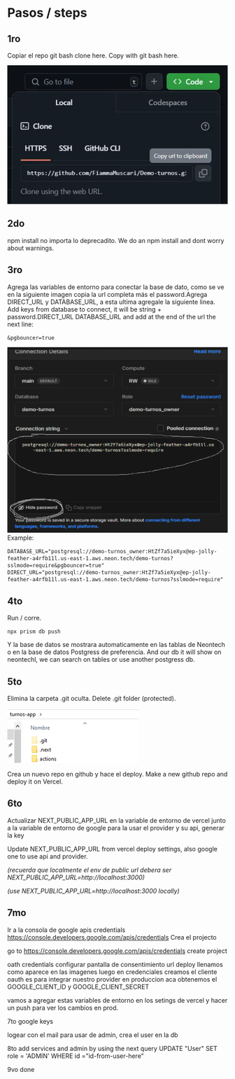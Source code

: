 # Pasos / steps

## 1ro

Copiar el repo git bash clone here.
Copy with git bash here.

![git_clone_bash](./public/readme/1.webp)

## 2do

npm install no importa lo deprecadito. We do an npm install and dont worry about warnings.

## 3ro

Agrega las variables de entorno para conectar la base de dato, como se ve en la siguiente imagen copia la url completa más el password.Agrega DIRECT_URL y DATABASE_URL, a esta ultima agregale la siguiente linea.
Add keys from database to connect, it will be string + password.DIRECT_URL
DATABASE_URL and add at the end of the url the next line:

```
&pgbouncer=true
```

![url_with_pass](./public/readme/2.webp)
Example:

```
DATABASE_URL="postgresql://demo-turnos_owner:HtZf7a5ieXyx@ep-jolly-feather-a4rfb11l.us-east-1.aws.neon.tech/demo-turnos?sslmode=require&pgbouncer=true"
DIRECT_URL="postgresql://demo-turnos_owner:HtZf7a5ieXyx@ep-jolly-feather-a4rfb11l.us-east-1.aws.neon.tech/demo-turnos?sslmode=require"
```

## 4to

Run / corre.

```
npx prism db push
```

Y la base de datos se mostrara automaticamente en las tablas de Neontech o en la base de datos Postgress de preferencia.
And our db it will show on neontechl, we can search on tables or use another postgress db.

## 5to

Elimina la carpeta .git oculta. Delete .git folder (protected).

![git_folder](./public/readme/3.webp)

Crea un nuevo repo en github y hace el deploy. Make a new github repo and deploy it on Vercel.

## 6to

Actualizar NEXT_PUBLIC_APP_URL en la variable de entorno de vercel
junto a la variable de entorno de google para la usar el provider y su api, generar la key

Update NEXT_PUBLIC_APP_URL from vercel deploy settings, also google one to use api and provider.

_(recuerda que localmente el env de public url debera ser NEXT_PUBLIC_APP_URL=http://localhost:3000)_

_(use NEXT_PUBLIC_APP_URL=http://localhost:3000 locally)_

## 7mo

Ir a la consola de google apis credentials
https://console.developers.google.com/apis/credentials
Crea el projecto

go to
https://console.developers.google.com/apis/credentials
create project

oath credentials
configurar pantalla de consentimiento url deploy
llenamos como aparece en las imagenes
luego en credenciales creamos el cliente oauth
es para integrar nuestro provider en produccion
aca obtenemos el GOOGLE_CLIENT_ID y GOOGLE_CLIENT_SECRET

vamos a agregar estas variables de entorno en los setings de vercel y hacer un push para ver los cambios en prod.

7to
google keys

logear con el mail para usar de admin, crea el user en la db

8to
add services and admin by using the next query
UPDATE "User"
SET role = 'ADMIN'
WHERE id ="id-from-user-here"

9vo done
